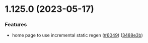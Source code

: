 # 1.125.0 (2023-05-17)


### Features

* home page to use incremental static regen ([#6049](https://github.com/EddieHubCommunity/LinkFree/issues/6049)) ([3488e3b](https://github.com/EddieHubCommunity/LinkFree/commit/3488e3b45adc6c2f8f98d97da06f250da9ac0b39))



